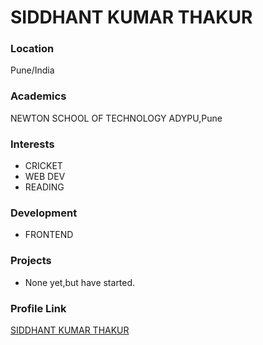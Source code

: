 # SIDDHANT KUMAR THAKUR

### Location

Pune/India

### Academics

NEWTON SCHOOL OF TECHNOLOGY ADYPU,Pune

### Interests

- CRICKET
- WEB DEV
- READING

### Development

- FRONTEND

### Projects

- None yet,but have started.

### Profile Link

[SIDDHANT KUMAR THAKUR](https://github.com/siddhantthakur278-bit)